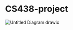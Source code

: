 # CS438-project

![Untitled Diagram drawio](https://user-images.githubusercontent.com/60525103/168033934-e7235dc2-cc8d-4995-bc2d-5b9c9ea4e718.png)
